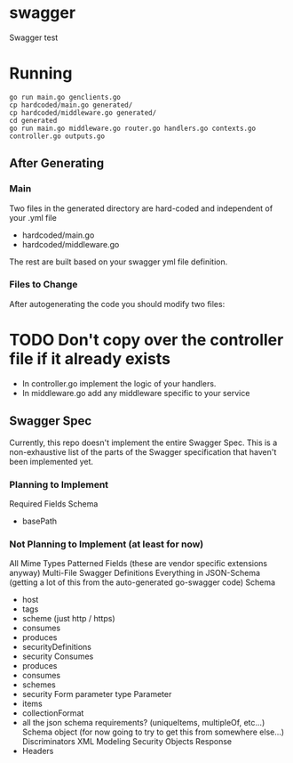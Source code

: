 # swagger
Swagger test

# Running
```
go run main.go genclients.go
cp hardcoded/main.go generated/
cp hardcoded/middleware.go generated/
cd generated
go run main.go middleware.go router.go handlers.go contexts.go controller.go outputs.go
```

## After Generating

### Main
Two files in the generated directory are hard-coded and independent of your .yml file
- hardcoded/main.go
- hardcoded/middleware.go

The rest are built based on your swagger yml file definition.

### Files to Change
After autogenerating the code you should modify two files:
# TODO Don't copy over the controller file if it already exists
- In controller.go implement the logic of your handlers.
- In middleware.go add any middleware specific to your service


## Swagger Spec

Currently, this repo doesn't implement the entire Swagger Spec. This is a non-exhaustive list of the parts of the Swagger specification that haven't been implemented yet.

### Planning to Implement
Required Fields
Schema
  - basePath


### Not Planning to Implement (at least for now)
All Mime Types
Patterned Fields (these are vendor specific extensions anyway)
Multi-File Swagger Definitions
Everything in JSON-Schema (getting a lot of this from the auto-generated go-swagger code)
Schema
  - host
  - tags
  - scheme (just http / https)
  - consumes
  - produces
  - securityDefinitions
  - security
Consumes
  - produces
  - consumes
  - schemes
  - security
Form parameter type
Parameter
  - items
  - collectionFormat
  - all the json schema requirements? (uniqueItems, multipleOf, etc...)
Schema object (for now going to try to get this from somewhere else...)
Discriminators
XML Modeling
Security Objects
Response
  - Headers


